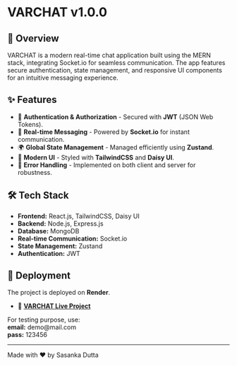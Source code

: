 # VARCHAT v1.0.0

<!-- ![VARCHAT](https://your-image-link.com/banner.png) <!-- Replace with an actual image link if available -->

## 📌 Overview
VARCHAT is a modern real-time chat application built using the MERN stack, integrating Socket.io for seamless communication. The app features secure authentication, state management, and responsive UI components for an intuitive messaging experience.

## ✨ Features
- 🔌 **Authentication & Authorization** - Secured with **JWT** (JSON Web Tokens).
- 📨 **Real-time Messaging** - Powered by **Socket.io** for instant communication.
- 🌍 **Global State Management** - Managed efficiently using **Zustand**.
- 🎨 **Modern UI** - Styled with **TailwindCSS** and **Daisy UI**.
- 📢 **Error Handling** - Implemented on both client and server for robustness.

## 🛠️ Tech Stack
- **Frontend:** React.js, TailwindCSS, Daisy UI
- **Backend:** Node.js, Express.js
- **Database:** MongoDB
- **Real-time Communication:** Socket.io
- **State Management:** Zustand
- **Authentication:** JWT

<!--## 📸 Screenshots
<!-- Add relevant screenshots of your app here -->

## 🚀 Deployment
The project is deployed on **Render**. 
- 🔗 **[VARCHAT Live Project](https://varchat-c9yf.onrender.com)**

For testing purpose, use:  
**email:** demo&#8203;@mail.com  
**pass:** 123456


---
Made with ❤️ by Sasanka Dutta

